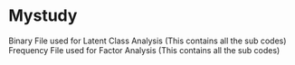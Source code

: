 # Mystudy
Binary File used for Latent Class Analysis (This contains all the sub codes)
Frequency File used for Factor Analysis (This contains all the sub codes)
